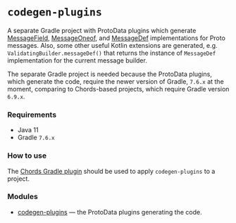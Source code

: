 # `codegen-plugins`

A separate Gradle project with ProtoData plugins which generate
[MessageField](codegen/runtime/src/main/kotlin/io/spine/chords/runtime/MessageField.kt),
[MessageOneof](codegen/runtime/src/main/kotlin/io/spine/chords/runtime/MessageOneof.kt),
and [MessageDef](codegen/runtime/src/main/kotlin/io/spine/chords/runtime/MessageDef.kt)
implementations for Proto messages. Also, some other useful Kotlin extensions are generated, 
e.g. `ValidatingBuilder.messageDef()` that returns the instance of `MessageDef` implementation
for the current message builder.

The separate Gradle project is needed because the ProtoData plugins, 
which generate the code, require the newer version of Gradle, `7.6.x` at the moment,
comparing to Chords-based projects, which require Gradle version `6.9.x`.

### Requirements

- Java 11
- Gradle `7.6.x`

### How to use

The [Chords Gradle plugin](https://github.com/SpineEventEngine/Chords-Gradle-plugin) 
should be used to apply `codegen-plugins` to a project.

### Modules

* [codegen-plugins](codegen-plugins) — the ProtoData plugins generating the code.
